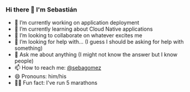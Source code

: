 ### Hi there 👋 I'm Sebastián

- 🔭 I’m currently working on application deployment
- 🌱 I’m currently learning about Cloud Native applications
- 👯 I’m looking to collaborate on whatever excites me 
- 🤔 I’m looking for help with... (I guess I should be asking for help with something) 
- 💬 Ask me about anything (I might not know the answer but I know people)
- 📫 How to reach me: [@sebagomez](http://twitter.com/sebagomez)
- 😄 Pronouns: him/his
- 🏃‍♂️ Fun fact: I've run 5 marathons
